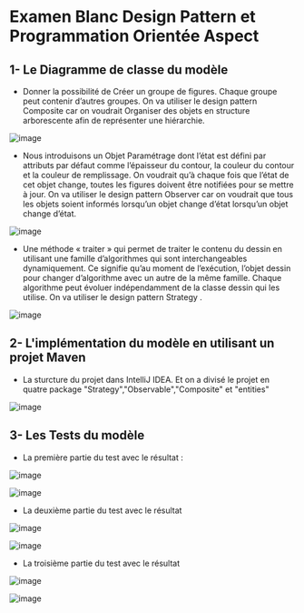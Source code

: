 # Examen Blanc Design Pattern et Programmation Orientée Aspect
## 1- Le Diagramme de classe du modèle
+ Donner la possibilité de Créer un groupe de figures. Chaque groupe peut contenir d’autres groupes. On va utiliser le design pattern Composite car on voudrait Organiser des objets en structure arborescente afin de représenter une hiérarchie.

![image](https://user-images.githubusercontent.com/52087288/198540508-c1fb089e-1413-4c3e-a600-c2a8ed05e5df.png)

+ Nous introduisons un Objet Paramétrage dont l’état est défini par attributs par défaut comme l’épaisseur du contour, la couleur du contour et la couleur de remplissage. On voudrait qu’à chaque fois que l’état de cet objet change, toutes les figures doivent être notifiées pour se mettre à jour. On va utiliser le design pattern Observer car on voudrait que tous les objets soient informés lorsqu’un objet change d’état lorsqu’un objet change d’état.

![image](https://user-images.githubusercontent.com/52087288/198542793-d86a979b-20df-49bb-94d8-7f21ec7e17bc.png)

+ Une méthode « traiter » qui permet de traiter le contenu du dessin en utilisant une famille d’algorithmes qui sont interchangeables dynamiquement. Ce signifie qu’au moment de l’exécution, l’objet dessin pour changer d’algorithme avec un autre de la même famille. Chaque algorithme peut évoluer indépendamment de la classe dessin qui les utilise. On va utiliser le design pattern Strategy .

![image](https://user-images.githubusercontent.com/52087288/198544500-ee66e3ab-d7cc-4b2a-8c4f-2936eca73b92.png)

## 2- L'implémentation du modèle en utilisant un projet Maven
+ La sturcture du projet dans IntelliJ IDEA. Et on a divisé le projet en quatre package "Strategy","Observable","Composite" et "entities"

![image](https://user-images.githubusercontent.com/52087288/198551473-dfac9907-b273-4e81-ab37-ddd1500fe31f.png)

## 3- Les Tests du modèle
+ La première partie du test avec le résultat : 

![image](https://user-images.githubusercontent.com/52087288/198558376-476ee7c7-c1ae-48c2-a03f-d85c57df7ae8.png)

![image](https://user-images.githubusercontent.com/52087288/198558623-397ad093-f998-4e91-9d79-880506b1f8ee.png)

+ La deuxième partie du test avec le résultat

![image](https://user-images.githubusercontent.com/52087288/198561484-67cbddca-92de-48f8-97ae-292609f46e14.png)

![image](https://user-images.githubusercontent.com/52087288/198561592-78543a56-e186-4c7e-afa0-e0f30c296652.png)

+ La troisième partie du test avec le résultat

![image](https://user-images.githubusercontent.com/52087288/198566401-bf8dce52-f7c0-4001-8f71-4eda8f077934.png)

![image](https://user-images.githubusercontent.com/52087288/198566574-2c698c04-f08a-4d36-92d2-22e2f64b3a1b.png)




